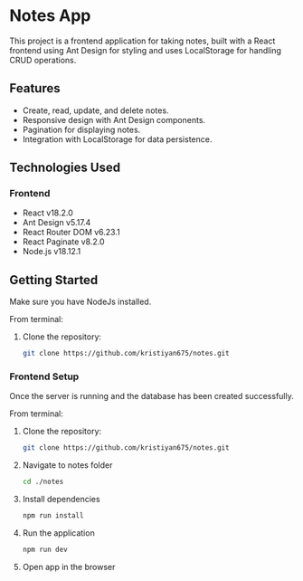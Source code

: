 # Notes App

This project is a frontend application for taking notes, built with a React frontend using Ant Design for styling and uses LocalStorage for handling CRUD operations.

## Features

- Create, read, update, and delete notes.
- Responsive design with Ant Design components.
- Pagination for displaying notes.
- Integration with LocalStorage for data persistence.

## Technologies Used

### Frontend

- React v18.2.0
- Ant Design v5.17.4
- React Router DOM v6.23.1
- React Paginate v8.2.0
- Node.js v18.12.1

## Getting Started

Make sure you have NodeJs installed.

From terminal:

1. Clone the repository:
   ```sh
   git clone https://github.com/kristiyan675/notes.git
   ```

### Frontend Setup

Once the server is running and the database has been created successfully.

From terminal:

1. Clone the repository:

   ```sh
   git clone https://github.com/kristiyan675/notes.git
   ```

2. Navigate to notes folder

   ```sh
   cd ./notes

   ```

3. Install dependencies

   ```sh
   npm run install

   ```

4. Run the application

   ```sh
   npm run dev

   ```

5. Open app in the browser
